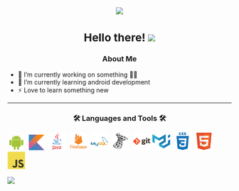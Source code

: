 

<div id= "header" align = "center">
   <img src = "https://media.giphy.com/media/HwBlFQZFcAoUcPHZdX/giphy.gif" width = 200>
</div>

### <div align = "center"> <h2> Hello there! <img src="https://media.giphy.com/media/hvRJCLFzcasrR4ia7z/giphy.gif" width="30px"/> </div> </h2>



### <div align = "center"> About Me </div>


- 🔭 I’m currently working on something 🤷‍♂️
- 🌱 I’m currently learning android development
- ⚡ Love to learn something new

---

### <div align = "center"> 🛠️ Languages and Tools 🛠️ </div>

<div>
  <img src="https://github.com/devicons/devicon/blob/master/icons/android/android-original.svg" title="Android" alt="Android" width="40" height="35"/>&nbsp;
   <img src="https://github.com/devicons/devicon/blob/master/icons/kotlin/kotlin-original.svg" title="Kotlin" alt="Kotlin" width="35" height="35"/>&nbsp;
  <img src="https://github.com/devicons/devicon/blob/master/icons/java/java-original-wordmark.svg" title="Java" alt="Java" width="40" height="40"/>&nbsp;
   <img src="https://github.com/devicons/devicon/blob/master/icons/firebase/firebase-plain-wordmark.svg" title="Firebase" alt="Firebase" width="40" height="40"/>&nbsp;
  <img src="https://github.com/devicons/devicon/blob/master/icons/mysql/mysql-original-wordmark.svg" title="MySQL"  alt="MySQL" width="40" height="40"/>&nbsp;
  <img src="https://github.com/devicons/devicon/blob/master/icons/microsoftsqlserver/microsoftsqlserver-plain.svg" title="SqlServer" alt="SQLServer" width="40" height="40"/>&nbsp;   
  <img src="https://github.com/devicons/devicon/blob/master/icons/git/git-original-wordmark.svg" title="Git" **alt="Git" width="40" height="40"/>
  <img src="https://github.com/devicons/devicon/blob/master/icons/materialui/materialui-original.svg" title="Material UI" alt="Material UI" width="40" height="40"/>&nbsp;
  <img src="https://github.com/devicons/devicon/blob/master/icons/css3/css3-plain-wordmark.svg"  title="CSS3" alt="CSS" width="40" height="40"/>&nbsp;
  <img src="https://github.com/devicons/devicon/blob/master/icons/html5/html5-original.svg" title="HTML5" alt="HTML" width="40" height="40"/>&nbsp;
  <img src="https://github.com/devicons/devicon/blob/master/icons/javascript/javascript-original.svg" title="JavaScript" alt="JavaScript" width="40" height="40"/>&nbsp;
  
</div>

![](https://komarev.com/ghpvc/?username=Rubelz&color=2C75FF)



